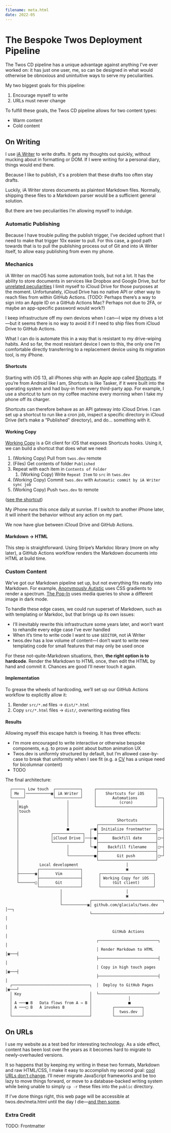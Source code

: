 ```yaml
---
filename: meta.html
date: 2022-05
---
```


# The Bespoke Twos Deployment Pipeline
The Twos CD pipeline has a unique advantage against anything I’ve ever worked on: it has just one user, me, so can be designed in what would otherwise be obnoxious and unintuitive ways to serve my peculiarities.

My two biggest goals for this pipeline:

1. Encourage myself to write
2. URLs must never change

To fulfill these goals, the Twos CD pipeline allows for two content types:

- Warm content
- Cold content

## On Writing

I use [iA Writer](https://ia.net/writer) to write drafts. It gets my thoughts out quickly, without mucking about in formatting or DOM. If I were writing for a personal diary, things would end there.

Because I like to publish, it's a problem that these drafts too often stay drafts.

Luckily, iA Writer stores documents as plaintext Markdown files. Normally, shipping these files to a Markdown parser would be a sufficient general solution.

But there are two peculiarities I’m allowing myself to indulge.

### Automatic Publishing

Because I have trouble pulling the publish trigger, I’ve decided upfront that I need to make that trigger 10x easier to pull. For this case, a good path towards that is to pull the publishing process out of Git and into iA Writer itself, to allow easy publishing from even my phone.

### Mechanics

iA Writer on macOS has some automation tools, but not a lot. It has the ability to store documents in services like Dropbox and Google Drive, but for [unrelated peculiarities](apple.html) I limit myself to iCloud Drive for those purposes at the moment. Unfortunately, iCloud Drive has no native API or other way to reach files from within GitHub Actions. (TODO: Perhaps there’s a way to sign into an Apple ID on a GitHub Actions Mac? Perhaps not due to 2FA, or maybe an app-specific password would work?)

I keep infrastructure off my own devices when I can—I wipe my drives a lot—but it seems there is no way to avoid it if I need to ship files from iCloud Drive to GitHub Actions.

What I can do is automate this in a way that is resistant to my drive-wiping habits. And so far, the most resistant device I own to this, the only one I’m comfortable directly transferring to a replacement device using its migration tool, is my iPhone.

#### Shortcuts

Starting with iOS 13, all iPhones ship with an Apple app called [Shortcuts](https://apps.apple.com/us/app/shortcuts/id1462947752). If you’re from Android like I am, Shortcuts is like Tasker, if it were built into the operating system and had buy-in from every third-party app. For example, I use a shortcut to turn on my coffee machine every morning when I take my phone off its charger.

Shortcuts can therefore behave as an API gateway into iCloud Drive. I can set up a shortcut to run like a cron job, inspect a specific directory in iCloud Drive (let’s make a “Published” directory), and do… something with it.

#### Working Copy

[Working Copy](https://apps.apple.com/us/app/working-copy-git-client/id896694807) is a Git client for iOS that exposes Shortcuts hooks. Using it, we can build a shortcut that does what we need:

1. (Working Copy) Pull from `twos.dev` remote
2. (Files) Get contents of folder `Published`
3. Repeat with each item in `Contents of Folder`
    1. (Working Copy) Write `Repeat Item` to `src` in `twos.dev`
4. (Working Copy) Commit `twos.dev` with `Automatic commit by iA Writer sync job`
5. (Working Copy) Push `twos.dev` to remote

([see the shortcut](https://www.icloud.com/shortcuts/6580819cd24041a1b7e093cf6cbe5888))

My iPhone runs this once daily at sunrise. If I switch to another iPhone later, it will inherit the behavior without any action on my part.

We now have glue between iCloud Drive and GitHub Actions.

#### Markdown → HTML

This step is straightforward. Using Stripe’s Markdoc library (more on why later), a GitHub Actions workflow renders the Markdown documents into HTML at build time.

### Custom Content

We’ve got our Markdown pipeline set up, but not everything fits neatly into Markdown. For example, [Anonymously Autistic](autism.html) uses CSS gradients to render a spectrum. [The Pop-In](thepopin.html) uses media queries to show a different image in dark mode.

To handle these edge cases, we could run superset of Markdown, such as with templating or Markdoc, but that brings up its own issues:

- I’ll inevitably rewrite this infrastructure some years later, and won’t want to rehandle every edge case I’ve ever handled
- When it’s time to write code I want to use `$EDITOR`, not iA Writer
- twos.dev has a low volume of content—I don’t want to write new templating code for small features that may only be used once

For these not-quite-Markdown situations, then, **the right option  is to hardcode**. Render the Markdown to HTML once, then edit the HTML by hand and commit it. Chances are good I’ll never touch it again.

#### Implementation

To grease the wheels of hardcoding, we’ll set up our GitHub Actions workflow to explicitly allow it:

1. Render `src/*.md` files → `dist/*.html`
2. Copy `src/*.html` files → `dist/`, overwriting existing files

#### Results

Allowing myself this escape hatch is freeing. It has three effects:

- I’m more encouraged to write interactive or otherwise bespoke components, e.g. to prove a point about button animation UX
- Twos.dev is uniformly structured by default, but I’m allowed  case-by-case to break that uniformity when I see fit (e.g. a [CV](cv.html) has a unique need for bicolumnar content)
- TODO

The final architecture:

```
  ┌─────┐ Low touch  ┌───────────┐     ┌──────────────────────────┐
  │ Me  │───────────▣│ iA Writer │     │    Shortcuts for iOS     │
  └─────┘            └───────────┘     │       Automations        │──┐
     │                     │           │          (cron)          │  │
     │High                 │           └──────────────────────────┘  │
     │touch                │                                         │
     │                     │                                         │
     │                     │                     Shortcuts           │
     │                     │            ┌─────────────────────────┐  │
     │                     ■         ┌─■│ Initialize frontmatter  │□─┤
     │              ┌─────────────┐  │  ├─────────────────────────┤  │
     │              │iCloud Drive │──┼─■│      Backfill date      │□─┤
     │              └─────────────┘  │  ├─────────────────────────┤  │
     │                     │         └─■│    Backfill filename    │□─┤
     │                     │            ├─────────────────────────┤  │
     │                     └───────────■│        Git push         │□─┘
     │                                  └─────────────────────────┘
     │         Local development                     │
     │        ┌──────────────────┐                   ▣
     ├───────▣│       Vim        │       ┌───────────────────────┐
     │        ├──────────────────┤       │ Working Copy for iOS  │
     └───────□│       Git        │       │     (Git client)      │
              └──────────────────┘       └───────────────────────┘
                        │                            │
                        │                            ▣
                        │            ┌───────────────────────────────┐
                        └───────────▣│ github.com/glacials/twos.dev  │──┐
                                     └───────────────────────────────┘  │
                                                                        │
                                               GitHub Actions           │
                                        ┌──────────────────────────┐    │
                                        │ Render Markdown to HTML  │▣───┤
                                        ├──────────────────────────┤    │
                                        │ Copy in high touch pages │▣───┤
                                        ├──────────────────────────┤    │
  ┌──────────────────────────────────┐  │  Deploy to GitHub Pages  │▣───┘
  │ Key                              │  └──────────────────────────┘
  │                                  │                │
  │ A ───■ B   Data flows from A → B │                ■
  │ A ───□ B   A invokes B           │         ┌────────────┐
  │                                  │         │  twos.dev  │
  └──────────────────────────────────┘         └────────────┘
  ```

## On URLs

I use my website as a test bed for interesting technology. As a side effect, content has been lost over the years as it becomes hard to migrate to newly-overhauled versions.

It so happens that by keeping my writing in these two formats, Markdown and raw HTML/CSS, I make it easy to accomplish my second goal: [cool URLs don’t change](https://www.w3.org/Provider/Style/URI). I’ll never migrate JavaScript frameworks and be too lazy to move things forward, or move to a database-backed writing system while being unable to simply `cp -r` these files into the `public` directory.

If I’ve done things right, this web page will be accessible at twos.dev/meta.html until the day I die—[and then some](death.html).

### Extra Credit

TODO: Frontmatter 